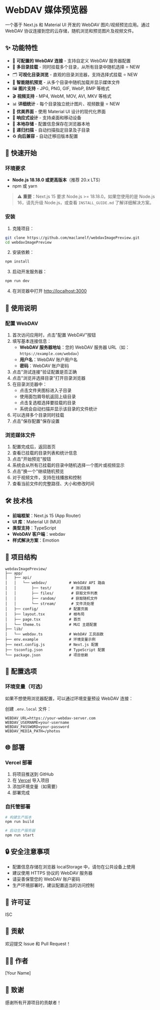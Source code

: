 # WebDAV 媒体预览器

一个基于 Next.js 和 Material UI 开发的 WebDAV 图片/视频预览应用。通过 WebDAV 协议连接到您的云存储，随机浏览和预览图片及视频文件。

## ✨ 功能特性

- 🔐 **可配置的 WebDAV 连接** - 支持自定义 WebDAV 服务器配置
- 📁 **多目录挂载** - 同时挂载多个目录，从所有目录中随机选择 ⭐ NEW
- 🗂️ **可视化目录浏览** - 直观的目录浏览器，支持选择式挂载 ⭐ NEW
- 🎲 **智能随机预览** - 从多个目录中随机加载并显示媒体文件
- 🖼️ **图片支持** - JPG, PNG, GIF, WebP, BMP 等格式
- 🎬 **视频支持** - MP4, WebM, MOV, AVI, MKV 等格式
- 📊 **详细统计** - 每个目录独立统计图片、视频数量 ⭐ NEW
- 🎨 **优美界面** - 使用 Material UI 设计的现代化界面
- 📱 **响应式设计** - 支持桌面和移动设备
- 💾 **本地存储** - 配置信息保存在浏览器本地
- 🔄 **递归扫描** - 自动扫描指定目录及子目录
- ♻️ **向后兼容** - 自动迁移旧版本配置

## 🚀 快速开始

### 环境要求

- **Node.js 18.18.0 或更高版本**（推荐 20.x LTS）
- npm 或 yarn

> ⚠️ **重要**：Next.js 15 要求 Node.js >= 18.18.0。如果您使用的是 Node.js 16，请先升级 Node.js，或查看 `INSTALL_GUIDE.md` 了解详细解决方案。

### 安装

1. 克隆项目：
```bash
git clone https://github.com/maclanelf/webdavImagePreview.git
cd webdavImagePreview
```

2. 安装依赖：
```bash
npm install
```

3. 启动开发服务器：
```bash
npm run dev
```

4. 在浏览器中打开 [http://localhost:3000](http://localhost:3000)

## 📖 使用说明

### 配置 WebDAV

1. 首次访问应用时，点击"配置 WebDAV"按钮
2. 填写基本连接信息：
   - **WebDAV 服务器地址**：您的 WebDAV 服务器 URL（如：`https://example.com/webdav`）
   - **用户名**：WebDAV 账户用户名
   - **密码**：WebDAV 账户密码
3. 点击"测试连接"验证配置是否正确
4. 点击"浏览并选择目录"打开目录浏览器
5. 在目录浏览器中：
   - 点击文件夹图标进入子目录
   - 使用面包屑导航返回上级目录
   - 点击复选框选择要挂载的目录
   - 系统会自动扫描并显示该目录的文件统计
6. 可以选择多个目录同时挂载
7. 点击"保存配置"保存设置

### 浏览媒体文件

1. 配置完成后，返回首页
2. 查看已挂载的目录列表和统计信息
3. 点击"开始预览"按钮
4. 系统会从所有已挂载的目录中随机选择一个图片或视频显示
5. 点击"换一个"继续随机预览
6. 对于视频文件，支持在线播放和控制
7. 查看当前文件的完整路径、大小和修改时间

## 🛠️ 技术栈

- **前端框架**：Next.js 15 (App Router)
- **UI 库**：Material UI (MUI)
- **类型支持**：TypeScript
- **WebDAV 客户端**：webdav
- **样式解决方案**：Emotion

## 📁 项目结构

```
webdavImagePreview/
├── app/
│   ├── api/
│   │   └── webdav/          # WebDAV API 路由
│   │       ├── test/         # 测试连接
│   │       ├── files/        # 获取文件列表
│   │       ├── random/       # 获取随机文件
│   │       └── stream/       # 文件流处理
│   ├── config/              # 配置页面
│   ├── layout.tsx           # 根布局
│   ├── page.tsx             # 首页
│   └── theme.ts             # MUI 主题配置
├── lib/
│   └── webdav.ts            # WebDAV 工具函数
├── env.example              # 环境变量示例
├── next.config.js           # Next.js 配置
├── tsconfig.json            # TypeScript 配置
└── package.json             # 项目依赖

```

## 🔧 配置选项

### 环境变量（可选）

如果不想使用浏览器配置，可以通过环境变量预设 WebDAV 连接：

创建 `.env.local` 文件：

```env
WEBDAV_URL=https://your-webdav-server.com
WEBDAV_USERNAME=your-username
WEBDAV_PASSWORD=your-password
WEBDAV_MEDIA_PATH=/photos
```

## 🌐 部署

### Vercel 部署

1. 将项目推送到 GitHub
2. 在 [Vercel](https://vercel.com) 导入项目
3. 添加环境变量（如需要）
4. 部署完成

### 自托管部署

```bash
# 构建生产版本
npm run build

# 启动生产服务器
npm run start
```

## 🔒 安全注意事项

- 配置信息存储在浏览器 localStorage 中，请勿在公共设备上使用
- 建议使用 HTTPS 协议的 WebDAV 服务器
- 请妥善保管您的 WebDAV 账户密码
- 生产环境部署时，建议配置适当的访问控制

## 📝 许可证

ISC

## 🤝 贡献

欢迎提交 Issue 和 Pull Request！

## 👨‍💻 作者

[Your Name]

## 🙏 致谢

感谢所有开源项目的贡献者！
